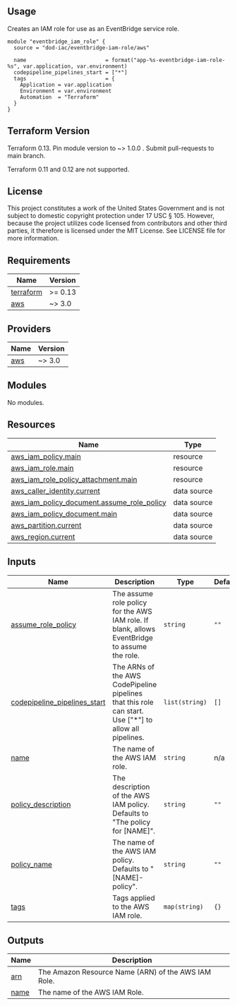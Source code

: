 <!-- BEGINNING OF PRE-COMMIT-TERRAFORM DOCS HOOK -->
## Usage

Creates an IAM role for use as an EventBridge service role.

```hcl
module "eventbridge_iam_role" {
  source = "dod-iac/eventbridge-iam-role/aws"

  name                         = format("app-%s-eventbridge-iam-role-%s", var.application, var.environment)
  codepipeline_pipelines_start = ["*"]
  tags                         = {
    Application = var.application
    Environment = var.environment
    Automation  = "Terraform"
  }
}
```

## Terraform Version

Terraform 0.13. Pin module version to ~> 1.0.0 . Submit pull-requests to main branch.

Terraform 0.11 and 0.12 are not supported.

## License

This project constitutes a work of the United States Government and is not subject to domestic copyright protection under 17 USC § 105.  However, because the project utilizes code licensed from contributors and other third parties, it therefore is licensed under the MIT License.  See LICENSE file for more information.

## Requirements

| Name | Version |
|------|---------|
| <a name="requirement_terraform"></a> [terraform](#requirement\_terraform) | >= 0.13 |
| <a name="requirement_aws"></a> [aws](#requirement\_aws) | ~> 3.0 |

## Providers

| Name | Version |
|------|---------|
| <a name="provider_aws"></a> [aws](#provider\_aws) | ~> 3.0 |

## Modules

No modules.

## Resources

| Name | Type |
|------|------|
| [aws_iam_policy.main](https://registry.terraform.io/providers/hashicorp/aws/latest/docs/resources/iam_policy) | resource |
| [aws_iam_role.main](https://registry.terraform.io/providers/hashicorp/aws/latest/docs/resources/iam_role) | resource |
| [aws_iam_role_policy_attachment.main](https://registry.terraform.io/providers/hashicorp/aws/latest/docs/resources/iam_role_policy_attachment) | resource |
| [aws_caller_identity.current](https://registry.terraform.io/providers/hashicorp/aws/latest/docs/data-sources/caller_identity) | data source |
| [aws_iam_policy_document.assume_role_policy](https://registry.terraform.io/providers/hashicorp/aws/latest/docs/data-sources/iam_policy_document) | data source |
| [aws_iam_policy_document.main](https://registry.terraform.io/providers/hashicorp/aws/latest/docs/data-sources/iam_policy_document) | data source |
| [aws_partition.current](https://registry.terraform.io/providers/hashicorp/aws/latest/docs/data-sources/partition) | data source |
| [aws_region.current](https://registry.terraform.io/providers/hashicorp/aws/latest/docs/data-sources/region) | data source |

## Inputs

| Name | Description | Type | Default | Required |
|------|-------------|------|---------|:--------:|
| <a name="input_assume_role_policy"></a> [assume\_role\_policy](#input\_assume\_role\_policy) | The assume role policy for the AWS IAM role.  If blank, allows EventBridge to assume the role. | `string` | `""` | no |
| <a name="input_codepipeline_pipelines_start"></a> [codepipeline\_pipelines\_start](#input\_codepipeline\_pipelines\_start) | The ARNs of the AWS CodePipeline pipelines that this role can start.  Use ["*"] to allow all pipelines. | `list(string)` | `[]` | no |
| <a name="input_name"></a> [name](#input\_name) | The name of the AWS IAM role. | `string` | n/a | yes |
| <a name="input_policy_description"></a> [policy\_description](#input\_policy\_description) | The description of the AWS IAM policy. Defaults to "The policy for [NAME]". | `string` | `""` | no |
| <a name="input_policy_name"></a> [policy\_name](#input\_policy\_name) | The name of the AWS IAM policy.  Defaults to "[NAME]-policy". | `string` | `""` | no |
| <a name="input_tags"></a> [tags](#input\_tags) | Tags applied to the AWS IAM role. | `map(string)` | `{}` | no |

## Outputs

| Name | Description |
|------|-------------|
| <a name="output_arn"></a> [arn](#output\_arn) | The Amazon Resource Name (ARN) of the AWS IAM Role. |
| <a name="output_name"></a> [name](#output\_name) | The name of the AWS IAM Role. |
<!-- END OF PRE-COMMIT-TERRAFORM DOCS HOOK -->
